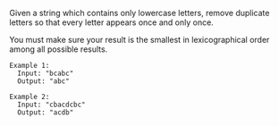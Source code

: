
Given a string which contains only lowercase letters, remove duplicate letters so that every letter appears once and only once.

You must make sure your result is the smallest in lexicographical order among all possible results.

```
Example 1:
  Input: "bcabc"
  Output: "abc"

Example 2:
  Input: "cbacdcbc"
  Output: "acdb"
```